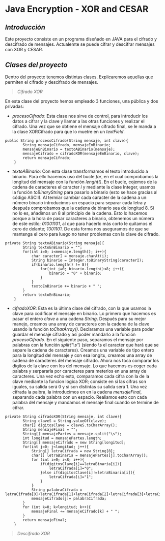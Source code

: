 # Java Encryption - XOR and CESAR

## _Introducción_

Este proyecto consiste en un programa diseñado en JAVA para el cifrado y descifrado de mensajes.
Actualemte se puede cifrar y descifrar mensajes con XOR y CESAR.

## _Clases del proyecto_

Dentro del proyecto tenemos distintas clases. Explicaremos aquellas que permiten el cifrado y descifrado de mensajes.
>_Cifrado XOR_

En esta clase del proyecto hemos empleado 3 funciones, una pública y dos privadas:
- _procesoCifrado_: Esta clase nos sirve de control, para introducir los datos a cifrar y la clave y llamar a las otras funciones y realizar el cifrado.
Una vez que se obtiene el mensaje cifrado final, se le manda a la clase XORCifrado para que lo muetre en un *textField*.
```
public String procesoCifrado(String mensaje, int clave){
        String mensajeCifrado, mensajeEnBinario;
        mensajeEnBinario = textoABinario(mensaje);
        mensajeCifrado = cifradoXOR(mensajeEnBinario, clave);
        return mensajeCifrado;
    }
```
- _textoABinario_: Con esta clase transformamos el texto introducido a binario. Para ello hacemos uso del bucle *for*, en el cual comprobamos la longitud del mensaje con la función *lenght()*. 
En el bucle, cojemos de la cadena de caracteres el caracter *i* y mediante la clase Integer, usamos la función *toBinaryString* para pasarlo a binario (esto se hace gracias al código ASCII). 
Al termiar cambiar cada caracter de la cadena a un número binario introducimos un espacio para separar cada letra y después comprobamos que la cadena de binario sea de longitud 8. Si no lo es, añadimos un 8 al principio de la cadena. 
Esto lo hacemos porque a la hora de pasar caracteres a binario, obtenemos un número de este estilo; *01001101*, al que para hacerlo más corto le quitamos el cero de delante; *1001101*. 
De esta forma nos aseguramos de que se mantenga el cero para luego no tener problemas con la clave de cifrado.
```
private String textoABinario(String mensaje){
        String textoEnBinario = "";
        for(int i=0; i<mensaje.length(); i++){
            char caracterI = mensaje.charAt(i);
            String binario = Integer.toBinaryString(caracterI);
            if(binario.length() != 8){
                for(int j=0; binario.length()<8; j++){
                    binario = "0" + binario;
                }
            }
            textoEnBinario += binario + " ";
        }
        return textoEnBinario;
    }
```
- _cifradoXOR_: Esta es la última clase del cifrado, con la que usamos la clave para codificar el mensaje en binario.
Lo primero que hacemos es pasar el entero *clave* a una cadena _String_.
Después para su mejor manejo, creamos una array de caracteres con la cadena de la clave usando la función *toCharArray()*.
Declaramos una variable para poder guardar el mensaje cifrado y así poder mandarlo a la función _procesoCifrado_.
En el siguiente paso, separamos el mensaje por palabras con la función *split("\s")* (siendo \s el caracter que hará que se separe la cadena de caracteres).
Creamos una variable de tipo entero para la longitud del mensaje y con esa longitu, creamos una array de cadena de caracteres del mensaje cifrado.
Ahora nos toca comparar los dígitos de la clave con los del mensaje. Lo que hacemos es coger cada palabra y serpararla por caracteres para meterlos en una array de caracteres.
Una vez echo esto, comparamos cada cifra con la de la clave mediante la funcion lógica XOR; consiste en si las cifras son iguales, su salida será 0 y si son distintas su salida será 1.
Una vez cifrada la palbra, la introducimos en en la cadena *mensajeFinal*, separando cada palabra con un espacio. Realiamos esto con cada palabra del mensaje y mandamos el mensaje final cuando se termine de cifrar.
```
private String cifradoXOR(String mensaje, int clave){
        String claveS = String.valueOf(clave);
        char[] digitosClave = claveS.toCharArray();
        String mensajeFinal = "";
        String[] mensajePartes = mensaje.split("\s");
        int longitud = mensajePartes.length;
        String[] mensajeCifrado = new String[longitud];
        for(int j=0; j<longitud; j++){
            String[] letraCifrada = new String[8];
            char[] letraBinaria = mensajePartes[j].toCharArray();
            for (int i=0; i<8; i++){
                if(digitosClave[i]==letraBinaria[i]){
                    letraCifrada[i]="0";
                }else if(digitosClave[i]!=letraBinaria[i]){
                    letraCifrada[i]="1";
                }
            }
            String palabraCifrada = letraCifrada[0]+letraCifrada[1]+letraCifrada[2]+letraCifrada[3]+letraCifrada[4]+letraCifrada[5]+letraCifrada[6]+letraCifrada[7];
            mensajeCifrado[j]= palabraCifrada;
        }
        for (int k=0; k<longitud; k++){
            mensajeFinal += mensajeCifrado[k] + " ";
        }
        return mensajeFinal;
    }
```
>_Descifrado XOR_
